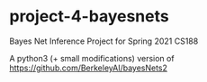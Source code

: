 # project-4-bayesnets
Bayes Net Inference Project for Spring 2021 CS188

A python3 (+ small modifications) version of https://github.com/BerkeleyAI/bayesNets2
